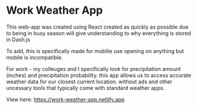 # Work Weather App

This web-app was created using React
created as quickly as possible due to 
being in busy season will give understanding
to why everything is stored in Dash.js 

To add, this is specifically made for moblile use
opening on anything but mobile is incompatible. 

For work - my colleuges and I specifically look for 
precipitation amount (inches) and precipitation probability. 
this app allows us to access accurate weather data for
our closest current location. without ads and other uncessary 
tools that typically come with standard weather apps. 

View here: 
https://work-weather-app.netlify.app